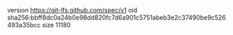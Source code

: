 version https://git-lfs.github.com/spec/v1
oid sha256:bbff8dc0a24b0e98dd820fc7d6a901c5751abeb3e2c37490be9c526493a35bcc
size 11180
